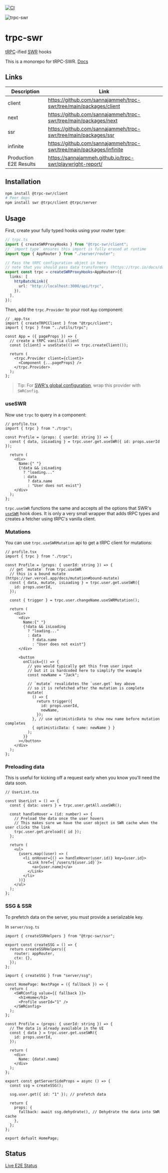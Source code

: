[![CI](https://github.com/sannajammeh/trpc-swr/actions/workflows/ci.yml/badge.svg)](https://github.com/sannajammeh/trpc-swr/actions/workflows/ci.yml)

![trpc-swr](assets/banner.png)

# trpc-swr

[tRPC](https://trpc.io/)-ified [SWR](https://swr.vercel.app/) hooks

This is a monorepo for tRPC-SWR.
[Docs](https://trpc-swr.vercel.app/)

## Links

| Description            | Link                                                                |
| ---------------------- | ------------------------------------------------------------------- |
| client                 | https://github.com/sannajammeh/trpc-swr/tree/main/packages/client   |
| next                   | https://github.com/sannajammeh/trpc-swr/tree/main/packages/next     |
| ssr                    | https://github.com/sannajammeh/trpc-swr/tree/main/packages/ssr      |
| infinite               | https://github.com/sannajammeh/trpc-swr/tree/main/packages/infinite |
| Production E2E Results | https://sannajammeh.github.io/trpc-swr/playwright-report/           |

## Installation

```sh
npm install @trpc-swr/client
# Peer deps
npm install swr @trpc/client @trpc/server
```

## Usage

First, create your fully typed hooks using your router type:

```ts
// trpc.ts
import { createSWRProxyHooks } from "@trpc-swr/client";
// `import type` ensures this import is fully erased at runtime
import type { AppRouter } from "./server/router";

// Pass the tRPC configuration object in here
// note that you should pass data transformers (https://trpc.io/docs/data-transformers) here
export const trpc = createSWRProxyHooks<AppRouter>({
  links: [
    httpBatchLink({
      url: "http://localhost:3000/api/trpc",
    }),
  ],
});
```

Then, add the `trpc.Provider` to your root `App` component:

```tsx
// _app.tsx
import { createTRPCClient } from "@trpc/client";
import { trpc } from "../utils/trpc";

const App = ({ pageProps }) => {
  // create a tRPC vanilla client
  const [client] = useState(() => trpc.createClient());

  return (
    <trpc.Provider client={client}>
      <Component {...pageProps} />
    </trpc.Provider>
  );
};
```

> Tip: For [SWR's global configuration](https://swr.vercel.app/docs/global-configuration), wrap this provider with `SWRConfig`.

### useSWR

Now use `trpc` to query in a component:

```tsx
// profile.tsx
import { trpc } from "./trpc";

const Profile = (props: { userId: string }) => {
  const { data, isLoading } = trpc.user.get.useSWR({ id: props.userId });

  return (
    <div>
      Name:{" "}
      {!data && isLoading
        ? "loading..."
        : data
          ? data.name
          : "User does not exist"}
    </div>
  );
};
```

`trpc.useSWR` functions the same and accepts all the options that SWR's [`useSWR`](https://swr.vercel.app/docs/options#options) hook does. It is only a very small wrapper that adds tRPC types and creates a fetcher using tRPC's vanilla client.

### Mutations

You can use `trpc.useSWRMutation` api to get a tRPC client for mutations:

```tsx
// profile.tsx
import { trpc } from "./trpc";

const Profile = (props: { userId: string }) => {
  // get `mutate` from trpc.useSWR
  // this is a bound mutate (https://swr.vercel.app/docs/mutation#bound-mutate)
  const { data, mutate, isLoading } = trpc.user.get.useSWR({
    id: props.userId,
  });

  const { trigger } = trpc.user.changeName.useSWRMutation();

  return (
    <div>
      <div>
        Name:{" "}
        {!data && isLoading
          ? "loading..."
          : data
            ? data.name
            : "User does not exist"}
      </div>

      <button
        onClick={() => {
          // you would typically get this from user input
          // but it is hardcoded here to simplify the example
          const newName = "Jack";

          // `mutate` revalidates the `user.get` key above
          // so it is refetched after the mutation is complete
          mutate(
            () => {
              return trigger({
                id: props.userId,
                newName,
              });
            }, // use optimisticData to show new name before mutation completes
            { optimisticData: { name: newName } }
          );
        }}
      ></button>
    </div>
  );
};
```

### Preloading data

This is useful for kicking off a request early when you know you'll need the data soon.

```tsx
// UserList.tsx

const UserList = () => {
  const { data: users } = trpc.user.getAll.useSWR();

  const handleHover = (id: number) => {
    // Preload the data once the user hovers
    // This makes sure we have the user object in SWR cache when the user clicks the link
    trpc.user.get.preload({ id });
  };

  return (
    <ul>
      {users.map((user) => (
        <li onHover={() => handleHover(user.id)} key={user.id}>
          <Link href={`/users/${user.id}`}>
            <a>{user.name}</a>
          </Link>
        </li>
      ))}
    </ul>
  );
};
```

### SSG & SSR

To prefetch data on the server, you must provide a serializable key.

In `server/ssg.ts`

```tsx
import { createSSRHelpers } from "@trpc-swr/ssr";

export const createSSG = () => {
  return createSSRHelpers({
    router: appRouter,
    ctx: {},
  });
};
```

```tsx
import { createSSG } from "server/ssg";

const HomePage: NextPage = ({ fallback }) => {
  return (
    <SWRConfig value={{ fallback }}>
      <h1>Home</h1>
      <Profile userId="1" />
    </SWRConfig>
  );
};

const Profile = (props: { userId: string }) => {
  // The data is already available in the UI
  const { data } = trpc.user.get.useSWR({
    id: props.userId,
  });

  return (
    <div>
      Name: {data!.name}
    </div>
  );
};

export const getServerSideProps = async () => {
  const ssg = createSSG();

  ssg.user.get({ id: "1" }); // prefetch data

  return {
    props: {
      fallback: await ssg.dehydrate(), // Dehydrate the data into SWR cache
    },
  };
};

export defualt HomePage;
```

## Status

[Live E2E Status](https://sannajammeh.github.io/trpc-swr/playwright-report/)

